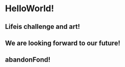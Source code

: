 # HelloWorld!



## Lifeis challenge and art!



## We are looking forward to our future!


## abandonFond!
